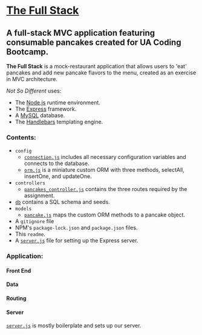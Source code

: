 # [The Full Stack](https://sleepy-caverns-40509.herokuapp.com/)
## A full-stack MVC application featuring consumable pancakes created for UA Coding Bootcamp.

**The Full Stack** is a mock-restaurant application that allows users to 'eat' pancakes and add new pancake flavors to the menu, created as an exercise in MVC architecture.

*Not So Different* uses:

* The [Node.js](https://nodejs.org/en/) runtime environment.
* The [Express](https://expressjs.com/) framework.
* A [MySQL](https://www.mysql.com/) database.
* The [Handlebars](http://handlebarsjs.com/) templating engine.

### Contents:

* `config`
  * [`connection.js`](/config/connection.js) includes all necessary configuration variables and connects to the database.
  * [`orm.js`](/config/orm.js) is a miniature custom ORM with three methods, selectAll, insertOne, and updateOne.
* `controllers`
  * [`pancakes_controller.js`](/controllers/pancakes_controller.js) contains the three routes required by the assignment.
* [`db`](/db) contains a SQL schema and seeds.
* `models`
  * [`pancake.js`](/models/pancake.js) maps the custom ORM methods to a pancake object.
* A `gitignore` file
* NPM's `package-lock.json` and `package.json` files.
* This `readme`.
* A [`server.js`](/server.js) file for setting up the Express server.

### Application:

#### Front End

#### Data

#### Routing

#### Server

[`server.js`](server.js) is mostly boilerplate and sets up our server.
